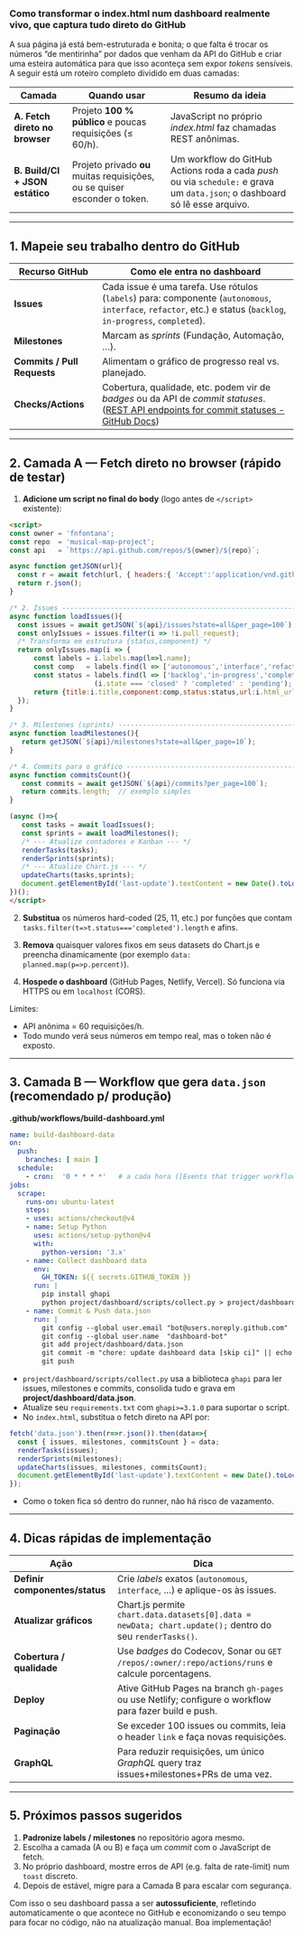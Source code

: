 ### Como transformar o **index.html** num dashboard realmente vivo, que captura tudo direto do GitHub

A sua página já está bem-estruturada e bonita; o que falta é trocar os números “de mentirinha” por dados que venham da API do GitHub e criar uma esteira automática para que isso aconteça sem expor _tokens_ sensíveis.  
A seguir está um roteiro completo dividido em duas camadas:

| Camada | Quando usar | Resumo da ideia |
|--------|-------------|-----------------|
| **A. Fetch direto no browser** | Projeto **100 % público** e poucas requisições (≤ 60/h). | JavaScript no próprio _index.html_ faz chamadas REST anônimas. |
| **B. Build/CI + JSON estático** | Projeto privado **ou** muitas requisições, ou se quiser esconder o token. | Um workflow do GitHub Actions roda a cada _push_ ou via `schedule:` e grava um `data.json`; o dashboard só lê esse arquivo. |

---

## 1. Mapeie seu trabalho dentro do GitHub

| Recurso GitHub | Como ele entra no dashboard |
|----------------|-----------------------------|
| **Issues**     | Cada issue é uma tarefa. Use rótulos (`labels`) para: componente (`autonomous`, `interface`, `refactor`, etc.) e status (`backlog`, `in-progress`, `completed`). |
| **Milestones** | Marcam as _sprints_ (Fundação, Automação, …). |  ([REST API endpoints for milestones - GitHub Docs](https://docs.github.com/en/rest/issues/milestones?utm_source=chatgpt.com)) |
| **Commits / Pull Requests** | Alimentam o gráfico de progresso real vs. planejado. |
| **Checks/Actions**          | Cobertura, qualidade, etc. podem vir de _badges_ ou da API de _commit statuses_.  ([REST API endpoints for commit statuses - GitHub Docs](https://docs.github.com/en/rest/commits/statuses?utm_source=chatgpt.com)) |

---

## 2. Camada A — Fetch direto no browser (rápido de testar)

1. **Adicione um script no final do body** (logo antes de `</script>` existente):

```html
<script>
const owner = 'fnfontana';
const repo  = 'musical-map-project';
const api   = `https://api.github.com/repos/${owner}/${repo}`;

async function getJSON(url){
  const r = await fetch(url, { headers:{ 'Accept':'application/vnd.github+json'} });
  return r.json();
}

/* 2. Issues ---------------------------------------------------------------*/
async function loadIssues(){
  const issues = await getJSON(`${api}/issues?state=all&per_page=100`); // inclui PRs → filtre
  const onlyIssues = issues.filter(i => !i.pull_request);
  /* Transforma em estrutura {status,component} */
  return onlyIssues.map(i => {
      const labels = i.labels.map(l=>l.name);
      const comp   = labels.find(l => ['autonomous','interface','refactor','data','monitoring'].includes(l)) || 'other';
      const status = labels.find(l => ['backlog','in-progress','completed'].includes(l)) || 
                     (i.state === 'closed' ? 'completed' : 'pending');
      return {title:i.title,component:comp,status:status,url:i.html_url};
  });
}

/* 3. Milestones (sprints) -------------------------------------------------*/
async function loadMilestones(){
   return getJSON(`${api}/milestones?state=all&per_page=10`);
}

/* 4. Commits para o gráfico ----------------------------------------------*/
async function commitsCount(){
   const commits = await getJSON(`${api}/commits?per_page=100`);
   return commits.length;  // exemplo simples
}

(async ()=>{
   const tasks = await loadIssues();
   const sprints = await loadMilestones();
   /* --- Atualize contadores e Kanban --- */
   renderTasks(tasks);
   renderSprints(sprints);
   /* --- Atualize Chart.js --- */
   updateCharts(tasks,sprints);
   document.getElementById('last-update').textContent = new Date().toLocaleString('pt-BR');
})();
</script>
```

2. **Substitua** os números hard-coded (25, 11, etc.) por funções que contam `tasks.filter(t=>t.status==='completed').length` e afins.

3. **Remova** quaisquer valores fixos em seus datasets do Chart.js e preencha dinamicamente (por exemplo `data: planned.map(p=>p.percent)`).

4. **Hospede o dashboard** (GitHub Pages, Netlify, Vercel). Só funciona via HTTPS ou em `localhost` (CORS).

Limites:

* API anônima = 60 requisições/h.  
* Todo mundo verá seus números em tempo real, mas o token não é exposto.

---

## 3. Camada B — Workflow que gera `data.json` (recomendado p/ produção)

**.github/workflows/build-dashboard.yml**

```yaml
name: build-dashboard-data
on:
  push:
    branches: [ main ]
  schedule:
    - cron:  '0 * * * *'   # a cada hora ([Events that trigger workflows - GitHub Docs](https://docs.github.com/actions/learn-github-actions/events-that-trigger-workflows))
jobs:
  scrape:
    runs-on: ubuntu-latest
    steps:
    - uses: actions/checkout@v4
    - name: Setup Python
      uses: actions/setup-python@v4
      with:
        python-version: '3.x'
    - name: Collect dashboard data
      env:
        GH_TOKEN: ${{ secrets.GITHUB_TOKEN }}
      run: |
        pip install ghapi
        python project/dashboard/scripts/collect.py > project/dashboard/data.json
    - name: Commit & Push data.json
      run: |
        git config --global user.email "bot@users.noreply.github.com"
        git config --global user.name  "dashboard-bot"
        git add project/dashboard/data.json
        git commit -m "chore: update dashboard data [skip ci]" || echo "no changes"
        git push
```

* `project/dashboard/scripts/collect.py` usa a biblioteca `ghapi` para ler issues, milestones e commits, consolida tudo e grava em **project/dashboard/data.json**.  
* Atualize seu `requirements.txt` com `ghapi>=3.1.0` para suportar o script.  
* No `index.html`, substitua o fetch direto na API por:

```js
fetch('data.json').then(r=>r.json()).then(data=>{
  const { issues, milestones, commitsCount } = data;
  renderTasks(issues);
  renderSprints(milestones);
  updateCharts(issues, milestones, commitsCount);
  document.getElementById('last-update').textContent = new Date().toLocaleString('pt-BR');
});
```

* Como o token fica só dentro do runner, não há risco de vazamento.  

---

## 4. Dicas rápidas de implementação

| Ação | Dica |
|------|------|
| **Definir componentes/status** | Crie _labels_ exatos (`autonomous`, `interface`, …) e aplique-os às issues. |
| **Atualizar gráficos** | Chart.js permite `chart.data.datasets[0].data = newData; chart.update();` dentro do seu `renderTasks()`. |
| **Cobertura / qualidade** | Use _badges_ do Codecov, Sonar ou `GET /repos/:owner/:repo/actions/runs` e calcule porcentagens. |
| **Deploy** | Ative GitHub Pages na branch `gh-pages` ou use Netlify; configure o workflow para fazer build e push. |
| **Paginação** | Se exceder 100 issues ou commits, leia o header `link` e faça novas requisições. |
| **GraphQL** | Para reduzir requisições, um único _GraphQL_ query traz issues+milestones+PRs de uma vez. |

---

## 5. Próximos passos sugeridos

1. **Padronize labels / milestones** no repositório agora mesmo.  
2. Escolha a camada (A ou B) e faça um _commit_ com o JavaScript de fetch.  
3. No próprio dashboard, mostre erros de API (e.g. falta de rate-limit) num `toast` discreto.  
4. Depois de estável, migre para a Camada B para escalar com segurança.

Com isso o seu dashboard passa a ser **autossuficiente**, refletindo automaticamente o que acontece no GitHub e economizando o seu tempo para focar no código, não na atualização manual. Boa implementação!
